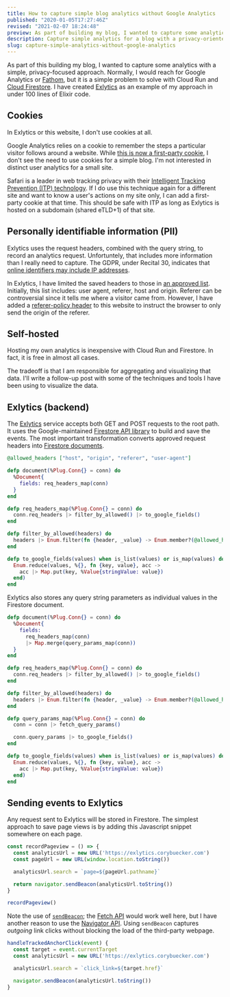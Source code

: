 ```yaml
---
title: How to capture simple blog analytics without Google Analytics
published: "2020-01-05T17:27:46Z"
revised: "2021-02-07 18:24:48"
preview: As part of building my blog, I wanted to capture some analytics with a simple, privacy-focused approach.
description: Capture simple analytics for a blog with a privacy-oriented approach.
slug: capture-simple-analytics-without-google-analytics
---
```


As part of this building my blog, I wanted to capture some analytics with a simple, privacy-focused approach. Normally, I would reach for Google Analytics or [Fathom](https://usefathom.com/), but it is a simple problem to solve with Cloud Run and [Cloud Firestore](https://firebase.google.com/docs/firestore). I have created [Exlytics](https://github.com/corybuecker/exlytics) as an example of my approach in under 100 lines of Elixir code.

## Cookies

In Exlytics or this website, I don't use cookies at all.

Google Analytics relies on a cookie to remember the steps a particular visitor follows around a website. While [this is now a first-party cookie](https://clearcode.cc/blog/difference-between-first-party-third-party-cookies/), I don't see the need to use cookies for a simple blog. I'm not interested in distinct user analytics for a small site.

Safari is a leader in web tracking privacy with their [Intelligent Tracking Prevention (ITP) technology](https://webkit.org/blog/9521/intelligent-tracking-prevention-2-3/). If I do use this technique again for a different site and want to know a user's actions on my site only, I can add a first-party cookie at that time. This should be safe with ITP as long as Exlytics is hosted on a subdomain (shared eTLD+1) of that site.

## Personally identifiable information (PII)

Exlytics uses the request headers, combined with the query string, to record an analytics request. Unfortuntely, that includes more information than I really need to capture. The GDPR, under Recital 30, indicates that [online identifiers may include IP addresses](https://gdpr-info.eu/recitals/no-30/).

In Exlytics, I have limited the saved headers to those in [an approved list](https://github.com/corybuecker/exlytics/blob/main/lib/router.ex#L6). Initially, this list includes: user agent, referer, host and origin. Referer can be controversial since it tells me where a visitor came from. However, I have added a [referer-policy header](https://developer.mozilla.org/en-US/docs/Web/HTTP/Headers/Referrer-Policy) to this website to instruct the browser to only send the origin of the referer.

## Self-hosted

Hosting my own analytics is inexpensive with Cloud Run and Firestore. In fact, it is free in almost all cases.

The tradeoff is that I am responsible for aggregating and visualizing that data. I'll write a follow-up post with some of the techniques and tools I have been using to visualize the data.

## Exlytics (backend)

The [Exlytics](https://github.com/corybuecker/exlytics) service accepts both GET and POST requests to the root path. It uses the Google-maintained [Firestore API library](https://github.com/googleapis/elixir-google-api/tree/master/clients/firestore) to build and save the events. The most important transformation converts approved request headers into [Firestore documents](https://github.com/googleapis/elixir-google-api/blob/master/clients/firestore/lib/google_api/firestore/v1/model/document.ex).

```elixir
@allowed_headers ["host", "origin", "referer", "user-agent"]

defp document(%Plug.Conn{} = conn) do
  %Document{
    fields: req_headers_map(conn)
  }
end

defp req_headers_map(%Plug.Conn{} = conn) do
  conn.req_headers |> filter_by_allowed() |> to_google_fields()
end

defp filter_by_allowed(headers) do
  headers |> Enum.filter(fn {header, _value} -> Enum.member?(@allowed_headers, header) end)
end

defp to_google_fields(values) when is_list(values) or is_map(values) do
  Enum.reduce(values, %{}, fn {key, value}, acc ->
    acc |> Map.put(key, %Value{stringValue: value})
  end)
end
```

Exlytics also stores any query string parameters as individual values in the Firestore document.

```elixir
defp document(%Plug.Conn{} = conn) do
  %Document{
    fields:
      req_headers_map(conn)
      |> Map.merge(query_params_map(conn))
  }
end

defp req_headers_map(%Plug.Conn{} = conn) do
  conn.req_headers |> filter_by_allowed() |> to_google_fields()
end

defp filter_by_allowed(headers) do
  headers |> Enum.filter(fn {header, _value} -> Enum.member?(@allowed_headers, header) end)
end

defp query_params_map(%Plug.Conn{} = conn) do
  conn = conn |> fetch_query_params()

  conn.query_params |> to_google_fields()
end

defp to_google_fields(values) when is_list(values) or is_map(values) do
  Enum.reduce(values, %{}, fn {key, value}, acc ->
    acc |> Map.put(key, %Value{stringValue: value})
  end)
end
```

## Sending events to Exlytics

Any request sent to Exlytics will be stored in Firestore. The simplest approach to save page views is by adding this Javascript snippet somewhere on each page.

```javascript
const recordPageview = () => {
  const analyticsUrl = new URL('https://exlytics.corybuecker.com')
  const pageUrl = new URL(window.location.toString())

  analyticsUrl.search = `page=${pageUrl.pathname}`

  return navigator.sendBeacon(analyticsUrl.toString())
}

recordPageview()
```

Note the use of [`sendBeacon`](https://developer.mozilla.org/en-US/docs/Web/API/Navigator/sendBeacon); the [Fetch API](https://developer.mozilla.org/en-US/docs/Web/API/Fetch_API) would work well here, but I have another reason to use the [Navigator API](https://developer.mozilla.org/en-US/docs/Web/API/Navigator). Using `sendBeacon` captures _outgoing_ link clicks without blocking the load of the third-party webpage.

```javascript
handleTrackedAnchorClick(event) {
  const target = event.currentTarget
  const analyticsUrl = new URL('https://exlytics.corybuecker.com')

  analyticsUrl.search = `click_link=${target.href}`

  navigator.sendBeacon(analyticsUrl.toString())
}
```
